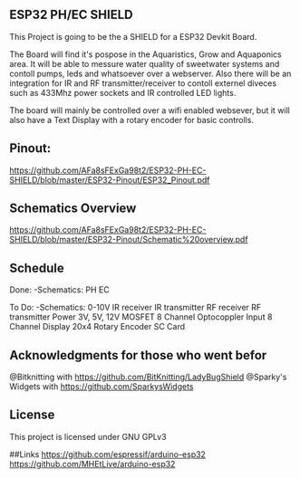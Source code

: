 ## ESP32 PH/EC SHIELD

This Project is going to be the a SHIELD for a ESP32 Devkit Board. 

The Board will find it's pospose in the Aquaristics, Grow and Aquaponics area. It will be able to messure water quality of sweetwater systems and contoll pumps, leds and whatsoever over a webserver.
Also there will be an integration for IR and RF transmitter/receiver to contoll externel diveces such as 433Mhz power sockets and IR controlled LED lights.


The board will mainly be controlled over a wifi enabled websever, but it will also have a Text Display with a rotary encoder for basic controlls.


## Pinout:
https://github.com/AFa8sFExGa98t2/ESP32-PH-EC-SHIELD/blob/master/ESP32-Pinout/ESP32_Pinout.pdf

## Schematics Overview
https://github.com/AFa8sFExGa98t2/ESP32-PH-EC-SHIELD/blob/master/ESP32-Pinout/Schematic%20overview.pdf

## Schedule

Done:
-Schematics:
				PH
				EC
				
To Do:
-Schematics:
				0-10V
				IR receiver
				IR transmitter
				RF receiver
				RF transmitter
				Power 3V, 5V, 12V
				MOSFET 8 Channel
				Optocoppler Input 8 Channel
				Display 20x4
				Rotary Encoder
				SC Card
				
		
## Acknowledgments for those who went befor

@Bitknitting with https://github.com/BitKnitting/LadyBugShield
@Sparky's Widgets with https://github.com/SparkysWidgets


## License

This project is licensed under GNU GPLv3


##Links
https://github.com/espressif/arduino-esp32
https://github.com/MHEtLive/arduino-esp32

